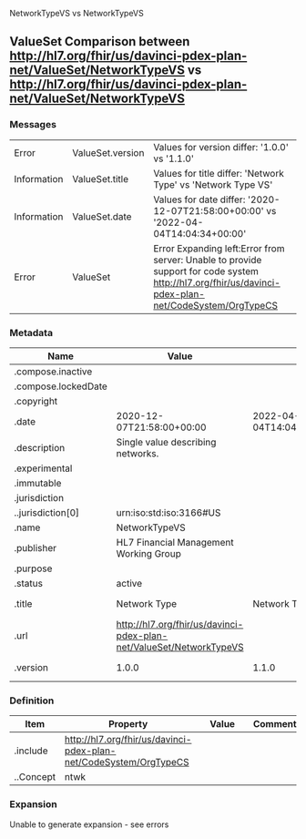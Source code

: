 ﻿

NetworkTypeVS vs NetworkTypeVS

## ValueSet Comparison between http://hl7.org/fhir/us/davinci-pdex-plan-net/ValueSet/NetworkTypeVS vs http://hl7.org/fhir/us/davinci-pdex-plan-net/ValueSet/NetworkTypeVS

### Messages

|  |  |  |
| --- | --- | --- |
| Error | ValueSet.version | Values for version differ: '1.0.0' vs '1.1.0' |
| Information | ValueSet.title | Values for title differ: 'Network Type' vs 'Network Type VS' |
| Information | ValueSet.date | Values for date differ: '2020-12-07T21:58:00+00:00' vs '2022-04-04T14:04:34+00:00' |
| Error | ValueSet | Error Expanding left:Error from server: Unable to provide support for code system http://hl7.org/fhir/us/davinci-pdex-plan-net/CodeSystem/OrgTypeCS |

### Metadata

| Name | Value | | Comments |
| --- | --- | --- | --- |
| .compose.inactive |  | |  |
| .compose.lockedDate |  | |  |
| .copyright |  | |  |
| .date | 2020-12-07T21:58:00+00:00 | 2022-04-04T14:04:34+00:00 | * Values Differ |
| .description | Single value describing networks. | |  |
| .experimental |  | |  |
| .immutable |  | |  |
| .jurisdiction |  | |  |
| ..jurisdiction[0] | urn:iso:std:iso:3166#US | |  |
| .name | NetworkTypeVS | |  |
| .publisher | HL7 Financial Management Working Group | |  |
| .purpose |  | |  |
| .status | active | |  |
| .title | Network Type | Network Type VS | * Values Differ |
| .url | http://hl7.org/fhir/us/davinci-pdex-plan-net/ValueSet/NetworkTypeVS | |  |
| .version | 1.0.0 | 1.1.0 | * Values Differ |

### Definition

| Item | Property | | Value | | Comments |
| --- | --- | --- | --- | --- | --- |
| .include | http://hl7.org/fhir/us/davinci-pdex-plan-net/CodeSystem/OrgTypeCS | |  | |  |
| ..Concept | ntwk | |  | |  |

### Expansion

Unable to generate expansion - see errors